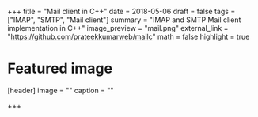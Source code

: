 +++
title = "Mail client in C++"
date = 2018-05-06
draft = false
tags = ["IMAP", "SMTP", "Mail client"]
summary = "IMAP and SMTP Mail client implementation in C++"
image_preview = "mail.png"
external_link = "https://github.com/prateekkumarweb/mailc"
math = false
highlight = true

# Featured image
[header]
image = ""
caption = ""

+++
